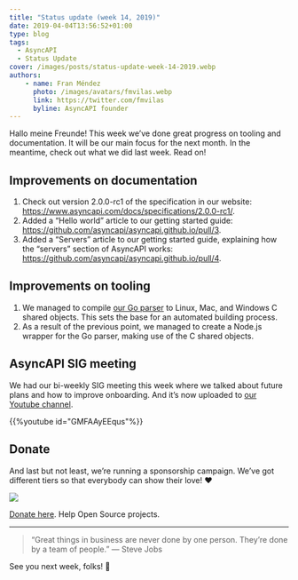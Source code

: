 ```yaml
---
title: "Status update (week 14, 2019)"
date: 2019-04-04T13:56:52+01:00
type: blog
tags:
  - AsyncAPI
  - Status Update
cover: /images/posts/status-update-week-14-2019.webp
authors:
    - name: Fran Méndez
      photo: /images/avatars/fmvilas.webp
      link: https://twitter.com/fmvilas
      byline: AsyncAPI founder
---
```


Hallo meine Freunde! This week we’ve done great progress on tooling and documentation. It will be our main focus for the next month. In the meantime, check out what we did last week. Read on!

## Improvements on documentation
1. Check out version 2.0.0-rc1 of the specification in our website: https://www.asyncapi.com/docs/specifications/2.0.0-rc1/.
2. Added a “Hello world” article to our getting started guide: https://github.com/asyncapi/asyncapi.github.io/pull/3.
3. Added a “Servers” article to our getting started guide, explaining how the “servers” section of AsyncAPI works: https://github.com/asyncapi/asyncapi.github.io/pull/4.

## Improvements on tooling
1. We managed to compile [our Go parser](https://github.com/asyncapi/parser) to Linux, Mac, and Windows C shared objects. This sets the base for an automated building process.
2. As a result of the previous point, we managed to create a Node.js wrapper for the Go parser, making use of the C shared objects.

## AsyncAPI SIG meeting
We had our bi-weekly SIG meeting this week where we talked about future plans and how to improve onboarding. And it’s now uploaded to [our Youtube channel](https://www.youtube.com/channel/UCIz9zGwDLbrYQcDKVXdOstQ).

{{%youtube id="GMFAAyEEqus"%}}

## Donate
And last but not least, we’re running a sponsorship campaign. We’ve got different tiers so that everybody can show their love! ❤️

![](/images/posts/donation.png)

[Donate here](https://opencollective.com/asyncapi). Help Open Source projects.

---

> “Great things in business are never done by one person. They’re done by a team of people.”
> — Steve Jobs

See you next week, folks! 👋